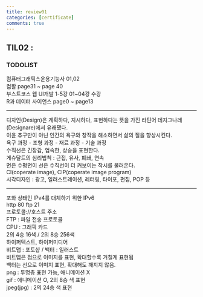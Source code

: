 ```yaml
---
title: review01
categories: [certificate]
comments: true
---
```


## TIL02 :

### TODOLIST
컴퓨터그래픽스운용기능사 01,02<br>
컴활 page31 ~ page 40<br>
부스트코스 웹 UI개발 1-5강 01~04강 수강<br>
R과 데이터 사이언스 page0 ~ page13

***

디자인(Design)은 계획하다, 지시하다, 표현하다는 뜻을 가진 라틴어 데지그나레 (Designare)에서 유래됐다.<br>
이윤 추구만이 아닌 인간의 욕구와 창작을 해소하면서 삶의 질을 향상시킨다.<br>
욕구 과정 - 조형 과정 - 재료 과정 - 기술 과정<br>
수직선은 긴장감, 엄숙한, 상승을 표현한다.<br>
게슈달트의 심리법칙 : 근접, 유사, 폐쇄, 연속<br>
면은 수평면이 선은 수직선이 더 커보이는 착시를 불러온다.<br>
CI(coperate image), CIP(coperate image program)<br>
시각디자인 : 광고, 일러스트레이션, 레터링, 타이포, 편집, POP 등

***

포화 상태인 IPv4를  대체하기 위한 IPv6 <br>
http 80 ftp 21 <br>
프로토콜://호스트 주소<br>
FTP : 파일 전송 프로토콜<br>
CPU : 그래픽 카드<br>
2의 4승 16색 / 2의 8승 256색<br>
하이퍼텍스트, 하이퍼미디어<br>
비트맵 : 포토샵 / 백터 : 일러스트<br>
비트맵은 점으로 이미지를 표현, 확대할수록 거칠게 표현됨<br>
백터는 선으로 이미지 표현, 확대해도 깨지지 않음.<br>
png : 투명층 표현 가능, 애니메이션 X<br>
gif : 애니메이션 O, 2의 8승 색 표현<br>
jpeg(jpg) : 2의 24승 색 표현

